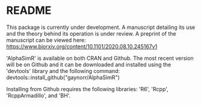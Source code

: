 # README #

This package is currently under development. A manuscript detailing its use and the theory behind its operation is under review. A preprint of the manuscript can be viewed here: https://www.biorxiv.org/content/10.1101/2020.08.10.245167v1

'AlphaSimR' is available on both CRAN and Github. The most recent version will be on Github and it can be downloaded and installed using the 'devtools' library and the following command:
devtools::install_github("gaynorr/AlphaSimR")

Installing from Github requires the following libraries: 'R6', 'Rcpp', 'RcppArmadillo', and 'BH'.

